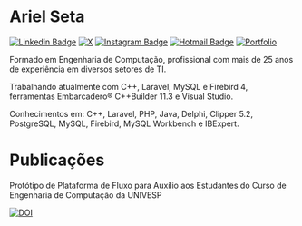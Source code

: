 
# Ariel Seta

[![Linkedin Badge](https://img.shields.io/badge/LinkedIn-blue?style=flat-square&logo=linkedin&logoColor=white&link=https://br.linkedin.com/in/arielseta/)](https://br.linkedin.com/in/arielseta/)
[![X](https://img.shields.io/badge/X-000?style=flat-square&logo=x)](https://x.com/arielseta)
[![Instagram Badge](https://img.shields.io/badge/Instagram-E4405F?style=flat-square&logo=instagram&logoColor=white&link=https://instagram.com/arielseta/)](https://www.instagram.com/arielseta/)
[![Hotmail Badge](https://img.shields.io/badge/Hotmail-0078D4?style=flat-square&logo=microsoftoutlook&logoColor=white&link=mailto:arielseta@hotmail.com)](mailto:arielseta@hotmail.com)
[![Portfolio](https://img.shields.io/badge/Portfolio-255E63?style=flat-square&logo=todoist&logoColor=white)](https://arielseta.github.io/)

Formado em Engenharia de Computação, profissional com mais de 25 anos de experiência em diversos setores de TI.

Trabalhando atualmente com C++, Laravel, MySQL e Firebird 4, ferramentas Embarcadero® C++Builder 11.3 e Visual Studio.

Conhecimentos em: C++, Laravel, PHP, Java, Delphi, Clipper 5.2, PostgreSQL, MySQL, Firebird, MySQL Workbench e IBExpert.

# Publicações

Protótipo de Plataforma de Fluxo para Auxílio aos Estudantes do Curso de Engenharia de Computação da UNIVESP

[![DOI](https://zenodo.org/badge/DOI/10.5281/zenodo.12708502.svg?style=flat-square&link=https://doi.org/10.5281/zenodo.12708502)](https://doi.org/10.5281/zenodo.12708502)
